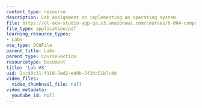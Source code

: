 ```yaml
---
content_type: resource
description: Lab assignment on implementing an operating system.
file: https://ol-ocw-studio-app-qa.s3.amazonaws.com/courses/6-004-computation-structures-spring-2009/2cc40c31f1183ed2ed9b5f3dc51b7c4d_MIT6_004s09_lab08.pdf
file_type: application/pdf
learning_resource_types:
- Labs
ocw_type: OCWFile
parent_title: Labs
parent_type: CourseSection
resourcetype: Document
title: 'Lab #8'
uid: 2cc40c31-f118-3ed2-ed9b-5f3dc51b7c4d
video_files:
  video_thumbnail_file: null
video_metadata:
  youtube_id: null
---
```

